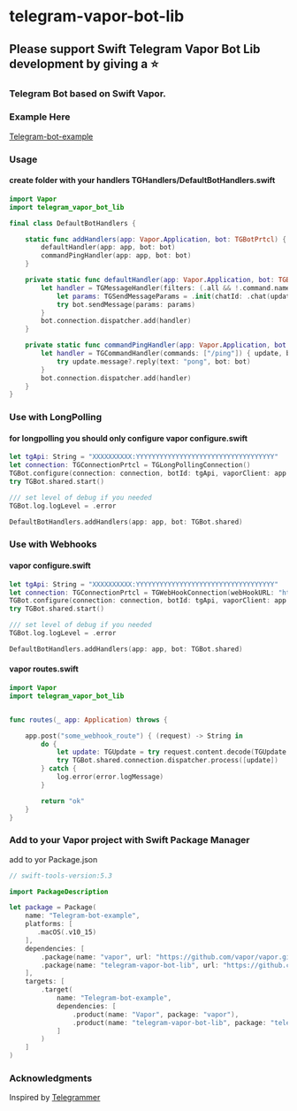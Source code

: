 # telegram-vapor-bot-lib

## Please support Swift Telegram Vapor Bot Lib development by giving a ⭐️

### Telegram Bot based on Swift Vapor.

### Example Here
[Telegram-bot-example](https://github.com/nerzh/telegram-vapor-bot-lib/tree/master/Telegram-bot-example)

### Usage 

#### create folder with your handlers **TGHandlers/DefaultBotHandlers.swift**
```swift
import Vapor
import telegram_vapor_bot_lib

final class DefaultBotHandlers {

    static func addHandlers(app: Vapor.Application, bot: TGBotPrtcl) {
        defaultHandler(app: app, bot: bot)
        commandPingHandler(app: app, bot: bot)
    }

    private static func defaultHandler(app: Vapor.Application, bot: TGBotPrtcl) {
        let handler = TGMessageHandler(filters: (.all && !.command.names(["/ping"]))) { update, bot in
            let params: TGSendMessageParams = .init(chatId: .chat(update.message!.chat.id), text: "Success")
            try bot.sendMessage(params: params)
        }
        bot.connection.dispatcher.add(handler)
    }

    private static func commandPingHandler(app: Vapor.Application, bot: TGBotPrtcl) {
        let handler = TGCommandHandler(commands: ["/ping"]) { update, bot in
            try update.message?.reply(text: "pong", bot: bot)
        }
        bot.connection.dispatcher.add(handler)
    }
}

```



### Use with LongPolling

#### for longpolling you should only configure vapor **configure.swift**

```swift
let tgApi: String = "XXXXXXXXXX:YYYYYYYYYYYYYYYYYYYYYYYYYYYYYYYYYYY"
let connection: TGConnectionPrtcl = TGLongPollingConnection()
TGBot.configure(connection: connection, botId: tgApi, vaporClient: app.client)
try TGBot.shared.start()

/// set level of debug if you needed 
TGBot.log.logLevel = .error

DefaultBotHandlers.addHandlers(app: app, bot: TGBot.shared)
```



### Use with Webhooks

#### vapor **configure.swift**

```swift
let tgApi: String = "XXXXXXXXXX:YYYYYYYYYYYYYYYYYYYYYYYYYYYYYYYYYYY"
let connection: TGConnectionPrtcl = TGWebHookConnection(webHookURL: "https://your_domain/some_webhook_route")
TGBot.configure(connection: connection, botId: tgApi, vaporClient: app.client)
try TGBot.shared.start()

/// set level of debug if you needed 
TGBot.log.logLevel = .error

DefaultBotHandlers.addHandlers(app: app, bot: TGBot.shared)
```

#### vapor **routes.swift**

```swift
import Vapor
import telegram_vapor_bot_lib


func routes(_ app: Application) throws {

    app.post("some_webhook_route") { (request) -> String in
        do {
            let update: TGUpdate = try request.content.decode(TGUpdate.self)
            try TGBot.shared.connection.dispatcher.process([update])
        } catch {
            log.error(error.logMessage)
        }

        return "ok"
    }
}
```



### Add to your Vapor project with Swift Package Manager
add to yor Package.json

```swift
// swift-tools-version:5.3

import PackageDescription

let package = Package(
    name: "Telegram-bot-example",
    platforms: [
       .macOS(.v10_15)
    ],
    dependencies: [
        .package(name: "vapor", url: "https://github.com/vapor/vapor.git", .upToNextMajor(from: "4.45.0")),
        .package(name: "telegram-vapor-bot-lib", url: "https://github.com/nerzh/telegram-vapor-bot-lib", .upToNextMajor(from: "1.0.2")),
    ],
    targets: [
        .target(
            name: "Telegram-bot-example",
            dependencies: [
                .product(name: "Vapor", package: "vapor"),
                .product(name: "telegram-vapor-bot-lib", package: "telegram-vapor-bot-lib"),
            ]
        )
    ]
)
```

### Acknowledgments

Inspired by [Telegrammer](https://github.com/givip/Telegrammer)
